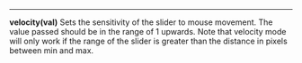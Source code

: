 <a name="velocity"><h3 style="padding-top: 40px; margin-top: 40px;"></h3></a>
_____________________________
**velocity(val)** Sets the sensitivity of the slider to mouse movement. The value passed should be in the range of 1 upwards. Note that velocity mode will only work if the range of the slider is greater than the distance in pixels between min and max. 